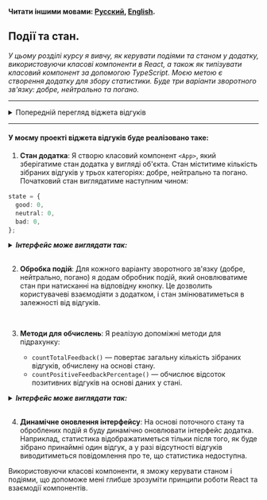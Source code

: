 **Читати іншими мовами: [Русский](../README.md), [English](./README.en.md).**

## Події та стан.

_У цьому розділі курсу я вивчу, як керувати подіями та станом у додатку,
використовуючи класові компоненти в React, а також як типізувати класовий
компонент за допомогою TypeScript. Моєю метою є створення додатку для збору
статистики. Буде три варіанти зворотного зв'язку: добре, нейтрально та погано._

---

<details>
<summary>Попередній перегляд віджетa відгуків</summary>

![Попередній перегляд віджетa відгуків](./mockup/preview.gif)

</details>

---

#### У моєму проекті віджета відгуків буде реалізовано таке:

1. **Стан додатка**: Я створю класовий компонент `<App>`, який зберігатиме стан
   додатка у вигляді об'єкта. Стан міститиме кількість зібраних відгуків у трьох
   категоріях: добре, нейтрально та погано. Початковий стан виглядатиме
   наступним чином:

```ts
state = {
  good: 0,
  neutral: 0,
  bad: 0,
};
```

<details>
<summary><b><em>Інтерфейс може виглядати так:</em></b></summary>

![Інтерфейс може виглядати так](./mockup/step-1.png)

</details>
<br>

2. **Обробка подій**: Для кожного варіанту зворотного зв'язку (добре,
   нейтрально, погано) я додам обробник подій, який оновлюватиме стан при
   натисканні на відповідну кнопку. Це дозволить користувачеві взаємодіяти з
   додатком, і стан змінюватиметься в залежності від відгуків.
    <!-- ignore-prettier -->
   <br>

3. **Методи для обчислень**: Я реалізую допоміжні методи для підрахунку:

   - `countTotalFeedback()` — повертає загальну кількість зібраних відгуків,
     обчислену на основі стану.
   - `countPositiveFeedbackPercentage()` — обчислює відсоток позитивних відгуків
     на основі даних у стані.

<details>
<summary><b><em>Інтерфейс може виглядати так:</em></b></summary>

![Інтерфейс може виглядати так](./mockup/step-2.png)

</details>
<br>

4. **Динамічне оновлення інтерфейсу**: На основі поточного стану та оброблених
   подій я буду динамічно оновлювати інтерфейс додатка. Наприклад, статистика
   відображатиметься тільки після того, як буде зібрано принаймні один відгук, а
   у разі відсутності відгуків виводитиметься повідомлення про те, що статистика
   недоступна.
    <!-- ignore-prettier -->
   <br>

Використовуючи класові компоненти, я зможу керувати станом і подіями, що
допоможе мені глибше зрозуміти принципи роботи React та взаємодії компонентів.
